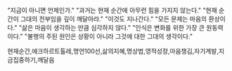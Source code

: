 "지금이 아니면 언제인가."
"과거는 현재 순간에 아무런 힘을 가지지 않는다."
"현재 순간이 그대의 전부임을 깊이 깨달아라."
"이것도 지나간다."
"모든 문제는 마음의 환상이다."
"삶은 마음이 생각하는 만큼 심각하지 않다."
"인식은 변화를 위한 가장 큰 원동력이다."
"불행의 주된 원인은 상황이 아니라 그것에 대한 그대의 생각이다."

현재순간,에크하르트톨레,명언100선,삶의지혜,명상법,영적성장,마음챙김,자기계발,지금집중하기,깨달음

